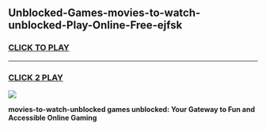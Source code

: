 
## Unblocked-Games-movies-to-watch-unblocked-Play-Online-Free-ejfsk
<h3>
<a href="https://premium76.site?title=movies-to-watch-unblocked&ref=26A">CLICK TO PLAY</a></h3>
<hr>

<h3>
<a href="https://premium76.site?title=movies-to-watch-unblocked&ref=26A">CLICK 2 PLAY</a>
  
</h3>

<a href="https://premium76.site?title=movies-to-watch-unblocked&ref=26A"><img src="https://clearcache.store/games.png"></a>


**movies-to-watch-unblocked games unblocked: Your Gateway to Fun and Accessible Online Gaming**
